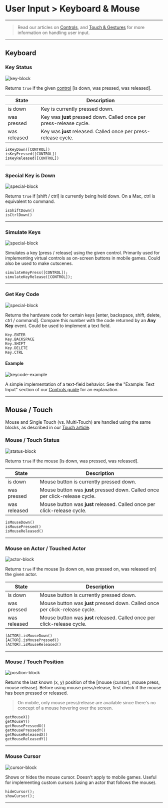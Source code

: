 # User Input > Keyboard & Mouse

***

> Read our articles on [Controls](http://www.stencyl.com/help/view/controls/), and [Touch & Gestures](http://www.stencyl.com/help/view/mobile-input/) for more information on handling user input.

***

## Keyboard

### <a name="keystate"></a> Key Status

![key-block](http://static.stencyl.com/pedia2/blocks/user_input/keyboard/KeyState.png)

Returns `true` if the given [control](http://www.stencyl.com/help/view/controls/) [is down, was pressed, was released].

State | Description
--- | ---
is down | Key is currently pressed down.
was pressed | Key was **just** pressed down. Called once per press-release cycle.
was released | Key was **just** released. Called once per press-release cycle.

```
isKeyDown([CONTROL])
isKeyPressed([CONTROL])
isKeyReleased([CONTROL])
```

***

### <a name="is-special-down"></a> Special Key is Down

![special-block](http://static.stencyl.com/pedia2/blocks/user_input/keyboard/Special.png)

Returns `true` if [shift / ctrl] is currently being held down. On a Mac, ctrl is equivalent to command.

```
isShiftDown()
isCtrlDown()
```

***

### <a name="simulate-key"></a> Simulate Keys

![special-block](http://static.stencyl.com/pedia2/blocks/user_input/keyboard/Simulate.png)

Simulates a key [press / release] using the given control. Primarily used for implementing virtual controls as on-screen buttons in mobile games. Could also be used to make cutscenes.

```
simulateKeyPress([CONTROL]);
simulateKeyRelease([CONTROL]);
```

***

### <a name="keycode"></a> Get Key Code

![special-block](http://static.stencyl.com/pedia2/blocks/user_input/keyboard/Code.png)

Returns the hardware code for certain keys [enter, backspace, shift, delete, ctrl / command]. Compare this number with the code returned by an **Any Key** event. Could be used to implement a text field.

```
Key.ENTER
Key.BACKSPACE
Key.SHIFT
Key.DELETE
Key.CTRL
```

#### Example

![keycode-example](http://static.stencyl.com/pedia2/ch3/controls/key-input-example.png)

A simple implementation of a text-field behavior. See the "Example: Text Input" section of our [Controls guide](http://www.stencyl.com/help/view/controls/) for an explanation.

***

## Mouse / Touch

Mouse and Single Touch (vs. Multi-Touch) are handled using the same blocks, as described in our [Touch article](http://www.stencyl.com/help/view/mobile-input/).

### <a name="mousestate"></a> Mouse / Touch Status

![status-block](http://static.stencyl.com/pedia2/blocks/user_input/mouse/Status.png)

Returns `true` if the mouse [is down, was pressed, was released].

State | Description
--- | ---
is down | Mouse button is currently pressed down.
was pressed | Mouse button was **just** pressed down. Called once per click-release cycle.
was released | Mouse button was **just** released. Called once per click-release cycle.


```
isMouseDown()
isMousePressed()
isMouseReleased()
```

***

### <a name="amousestate"></a> Mouse on Actor / Touched Actor

![actor-block](http://static.stencyl.com/pedia2/blocks/user_input/mouse/Actor.png)

Returns `true` if the mouse [is down on, was pressed on, was released on] the given actor.

State | Description
--- | ---
is down | Mouse button is currently pressed down.
was pressed | Mouse button was **just** pressed down. Called once per click-release cycle.
was released | Mouse button was **just** released. Called once per click-release cycle.

```
[ACTOR].isMouseDown()
[ACTOR].isMousePressed()
[ACTOR].isMouseReleased()
```

***

### <a name="mousexy"></a> Mouse / Touch Position

![position-block](http://static.stencyl.com/pedia2/blocks/user_input/mouse/Position.png)

Returns the last known (x, y) position of the [mouse (cursor), mouse press, mouse release]. Before using mouse press/release, first check if the mouse has been pressed or released.

> On mobile, only mouse press/release are available since there's no concept of a mouse hovering over the screen.

```
getMouseX()
getMouseY()
getMousePressedX()
getMousePressedY()
getMouseReleasedX()
getMouseReleasedY()
```

***

### <a name="mousedisp"></a> Mouse Cursor

![cursor-block](http://static.stencyl.com/pedia2/blocks/user_input/mouse/MouseCursor.png)

Shows or hides the mouse cursor. Doesn't apply to mobile games. Useful for implementing custom cursors (using an actor that follows the mouse).

```
hideCursor();
showCursor();
```

***
